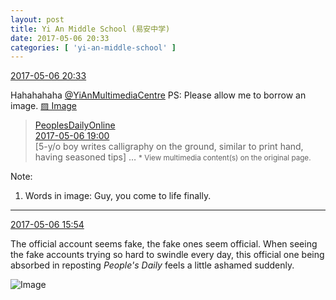 ```yaml
---
layout: post
title: Yi An Middle School (易安中学)
date: 2017-05-06 20:33
categories: [ 'yi-an-middle-school' ]
---
```


<div class="weibo-info">
  <a href="http://weibo.com/6074218720/F1TdW7Usj">2017-05-06 20:33</a>
</div>

Hahahahaha [@YiAnMultimediaCentre](http://weibo.com/u/6196825252) PS: Please allow me to borrow an image. [▨ Image](http://photo.weibo.com/h5/repost/reppic_id/1022:2307966beb25dc06945ed3962479ba31060fed)

<!-- more -->

> <div class="weibo-post-name">
>   <a href="http://weibo.com/renminwang">PeoplesDailyOnline</a>
> </div>
> <div class="weibo-info">
>   <a href="http://weibo.com/2286908003/F1SCs2uwe">2017-05-06 19:00</a>
> </div>
> [5-y/o boy writes calligraphy on the ground, similar to print hand, having seasoned tips] …  
> <small>* View multimedia content(s) on the original page.</small>

Note:
1. Words in image: Guy, you come to life finally.

---

<div class="weibo-info">
  <a href="http://weibo.com/6074218720/F1RoQphJ6">2017-05-06 15:54</a>
</div>

The official account seems fake, the fake ones seem official. When seeing the fake accounts trying so hard to swindle every day, this official one being absorbed in reposting *People's Daily* feels a little ashamed suddenly.

![Image](http://wx3.sinaimg.cn/mw690/006D4NLGgy1ffbozq5jb0j304x05imxd.jpg)
